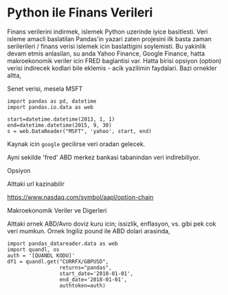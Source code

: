 # Python ile Finans Verileri

Finans verilerini indirmek, islemek Python uzerinde iyice
basitlesti. Veri isleme amacli baslatilan Pandas'in yazari zaten
projesini ilk basta zaman serilerileri / finans verisi islemek icin
baslattigini soylemisti. Bu yakinlik devam etmis anlasilan, su anda
Yahoo Finance, Google Finance, hatta makroekonomik veriler icin FRED
baglantisi var. Hatta birisi opsiyon (option) verisi indirecek kodlari
bile eklemis - acik yazilimin faydalari. Bazi ornekler altta,

Senet verisi, mesela MSFT

```
import pandas as pd, datetime
import pandas.io.data as web

start=datetime.datetime(2013, 1, 1)
end=datetime.datetime(2015, 9, 30)
s = web.DataReader("MSFT", 'yahoo', start, end)
```

Kaynak icin `google` gecilirse veri oradan gelecek.

Ayni sekilde 'fred' ABD merkez bankasi tabanindan veri indirebiliyor.

Opsiyon

Alttaki url kazinabilir

https://www.nasdaq.com/symbol/aapl/option-chain

Makroekonomik Veriler ve Digerleri

Alttaki ornek ABD/Avro doviz kuru icin; issizlik, enflasyon, vs. gibi
pek cok veri mumkun. Ornek Ingiliz pound ile ABD dolari arasinda,

```
import pandas_datareader.data as web
import quandl, os
auth = '[QUANDL KODU]'
df1 = quandl.get("CURRFX/GBPUSD",
                 returns="pandas",
                 start_date='2010-01-01',
                 end_date='2018-01-01',
                 authtoken=auth)

```







